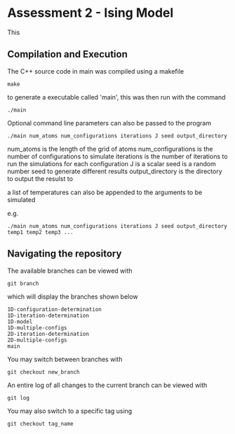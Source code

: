 # Assessment 2 - Ising Model

This 


## Compilation and Execution

The C++ source code in main was compiled using a makefile
```
make
```
to generate a executable called 'main', this was then run with the command
```
./main
```
Optional command line parameters can also be passed to the program
```
./main num_atoms num_configurations iterations J seed output_directory
```
num_atoms is the length of the grid of atoms
num_configurations is the number of configurations to simulate
iterations is the number of iterations to run the simulations for each configuration
J is a scalar
seed is a random number seed to generate different results
output_directory is the directory to output the resulst to

a list of temperatures can also be appended to the arguments to be simulated

e.g.

```
./main num_atoms num_configurations iterations J seed output_directory temp1 temp2 temp3 ...
```


## Navigating the repository

The available branches can be viewed with
```
git branch
```
which will display the branches shown below
```
1D-configuration-determination
1D-iteration-determination
1D-model
1D-multiple-configs
2D-iteration-determination
2D-multiple-configs
main
```

You may switch between branches with
```
git checkout new_branch
```
An entire log of all changes to the current branch can be viewed with
```
git log
```
You may also switch to a specific tag using
```
git checkout tag_name
```
